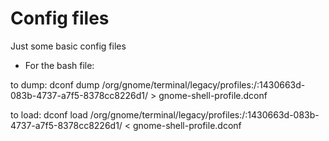 # Config files

Just some basic config files

- For the bash file:

to dump: 
dconf dump /org/gnome/terminal/legacy/profiles:/:1430663d-083b-4737-a7f5-8378cc8226d1/ > gnome-shell-profile.dconf 

to load: 
dconf load /org/gnome/terminal/legacy/profiles:/:1430663d-083b-4737-a7f5-8378cc8226d1/ < gnome-shell-profile.dconf 
